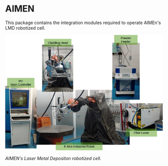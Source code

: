 # AIMEN

This package contains the integration modules required to operate AIMEn's
LMD robotized cell.

![LMD robotized cell](./aimen/media/cell.jpg)

*AIMEN's Laser Metal Depositon robotized cell.*
